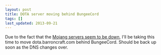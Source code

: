 ```yaml
---
layout: post
title: DOTA server moving behind BungeeCord
tags: []
last_updated: 2013-09-21
---
```


Due to the fact that the [Mojang servers seem to be down](https://help.mojang.com/), I'll be taking this time to move dota.barroncraft.com behind BungeeCord.  Should be back up soon as the DNS changes over.
